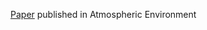 <a href='https://www.sciencedirect.com/science/article/pii/S1352231017300018'>Paper</a> published in Atmospheric Environment
